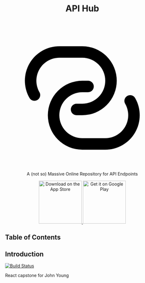 <h1 align="center"> API Hub </h1> <br>
<p align="center">
  <a href="https://warm-peak-72707.herokuapp.com/">
    <svg width="450" height="450" xmlns="http://www.w3.org/2000/svg" viewBox="0 0 24 24" class="icon-link"><path class="secondary" d="M19.48 13.03l-.02-.03a1 1 0 1 1 1.75-.98A6 6 0 0 1 16 21h-4a6 6 0 1 1 0-12h1a1 1 0 0 1 0 2h-1a4 4 0 1 0 0 8h4a4 4 0 0 0 3.48-5.97z"/><path class="primary" d="M4.52 10.97l.02.03a1 1 0 1 1-1.75.98A6 6 0 0 1 8 3h4a6 6 0 1 1 0 12h-1a1 1 0 0 1 0-2h1a4 4 0 1 0 0-8H8a4 4 0 0 0-3.48 5.97z"/></svg>
  </a>
</p>

<p align="center">
  A (not so) Massive Online Repository for API Endpoints
</p>

<p align="center">
  <a href="https://itunes.apple.com/us/app/gitpoint/id1251245162?mt=8">
    <img alt="Download on the App Store" title="App Store" src="http://i.imgur.com/0n2zqHD.png" width="140">
  </a>

  <a href="https://play.google.com/store/apps/details?id=com.gitpoint">
    <img alt="Get it on Google Play" title="Google Play" src="http://i.imgur.com/mtGRPuM.png" width="140">
  </a>
</p>

## Table of Contents

## Introduction
[![Build Status](https://travis-ci.org/johnatspreadstreet/react-capstone.svg?branch=master)](https://travis-ci.org/johnatspreadstreet/react-capstone)

React capstone for John Young